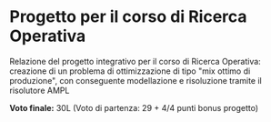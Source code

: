 # Progetto per il corso di Ricerca Operativa
Relazione del progetto integrativo per il corso di Ricerca Operativa: creazione di un problema di ottimizzazione di tipo "mix ottimo di produzione", con conseguente modellazione e risoluzione tramite il risolutore AMPL

**Voto finale:**  30L (Voto di partenza: 29 + 4/4 punti bonus progetto)
